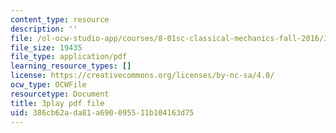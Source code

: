 ```yaml
---
content_type: resource
description: ''
file: /ol-ocw-studio-app/courses/8-01sc-classical-mechanics-fall-2016/386cb62ada81a690095511b104163d75_QCA3zOe2xdA.pdf
file_size: 19435
file_type: application/pdf
learning_resource_types: []
license: https://creativecommons.org/licenses/by-nc-sa/4.0/
ocw_type: OCWFile
resourcetype: Document
title: 3play pdf file
uid: 386cb62a-da81-a690-0955-11b104163d75
---
```

